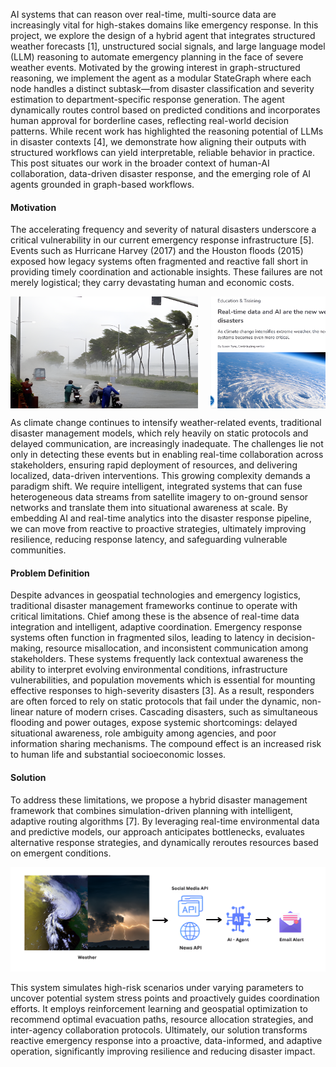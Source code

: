 

AI systems that can reason over real-time, multi-source data are increasingly vital for high-stakes domains like emergency response. In this project, we explore the design of a hybrid agent that integrates structured weather forecasts [1], unstructured social signals, and large language model (LLM) reasoning to automate emergency planning in the face of severe weather events. Motivated by the growing interest in graph-structured reasoning, we implement the agent as a modular StateGraph where each node handles a distinct subtask—from disaster classification and severity estimation to department-specific response generation. The agent dynamically routes control based on predicted conditions and incorporates human approval for borderline cases, reflecting real-world decision patterns. While recent work has highlighted the reasoning potential of LLMs in disaster contexts [4], we demonstrate how aligning their outputs with structured workflows can yield interpretable, reliable behavior in practice. This post situates our work in the broader context of human-AI collaboration, data-driven disaster response, and the emerging role of AI agents grounded in graph-based workflows.

#### Motivation
The accelerating frequency and severity of natural disasters underscore a critical vulnerability in our current emergency response infrastructure [5]. Events such as Hurricane Harvey (2017) and the Houston floods (2015) exposed how legacy systems often fragmented and reactive fall short in providing timely coordination and actionable insights. These failures are not merely logistical; they carry devastating human and economic costs.

<div style="display: flex; gap: 20px; overflow-x: auto;">
  <img src="static/assets/img/motive1.png" alt="Image 1" width="300" />
  <img src="static/assets/img/motive2.png" alt="Image 2" width="300" />
  <img src="static/assets/img/motive3.png" alt="Image 3" width="300" />
</div>



As climate change continues to intensify weather-related events, traditional disaster management models, which rely heavily on static protocols and delayed communication, are increasingly inadequate. The challenges lie not only in detecting these events but in enabling real-time collaboration across stakeholders, ensuring rapid deployment of resources, and delivering localized, data-driven interventions.
This growing complexity demands a paradigm shift. We require intelligent, integrated systems that can fuse heterogeneous data streams  from satellite imagery to on-ground sensor networks  and translate them into situational awareness at scale. By embedding AI and real-time analytics into the disaster response pipeline, we can move from reactive to proactive strategies, ultimately improving resilience, reducing response latency, and safeguarding vulnerable communities.


#### Problem Definition
Despite advances in geospatial technologies and emergency logistics, traditional disaster management frameworks continue to operate with critical limitations. Chief among these is the absence of real-time data integration and intelligent, adaptive coordination. Emergency response systems often function in fragmented silos, leading to latency in decision-making, resource misallocation, and inconsistent communication among stakeholders. 
These systems frequently lack contextual awareness the ability to interpret evolving environmental conditions, infrastructure vulnerabilities, and population movements which is essential for mounting effective responses to high-severity disasters [3]. As a result, responders are often forced to rely on static protocols that fail under the dynamic, non-linear nature of modern crises. Cascading disasters, such as simultaneous flooding and power outages, expose systemic shortcomings: delayed situational awareness, role ambiguity among agencies, and poor information sharing mechanisms. The compound effect is an increased risk to human life and substantial socioeconomic losses.



#### Solution
To address these limitations, we propose a hybrid disaster management framework that combines simulation-driven planning with intelligent, adaptive routing algorithms [7]. By leveraging real-time environmental data and predictive models, our approach anticipates bottlenecks, evaluates alternative response strategies, and dynamically reroutes resources based on emergent conditions.

<p align="center">
  <img src="static\assets\img\workflow.png" alt="System Workflow Diagram" width="700"/>
</p>


This system simulates high-risk scenarios under varying parameters to uncover potential system stress points and proactively guides coordination efforts. It employs reinforcement learning and geospatial optimization to recommend optimal evacuation paths, resource allocation strategies, and inter-agency collaboration protocols. Ultimately, our solution transforms reactive emergency response into a proactive, data-informed, and adaptive operation, significantly improving resilience and reducing disaster impact.


